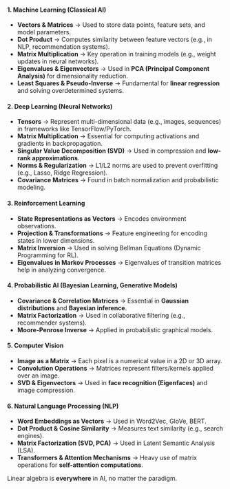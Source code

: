 
#### **1. Machine Learning (Classical AI)**
- **Vectors & Matrices** → Used to store data points, feature sets, and model parameters.
- **Dot Product** → Computes similarity between feature vectors (e.g., in NLP, recommendation systems).
- **Matrix Multiplication** → Key operation in training models (e.g., weight updates in neural networks).
- **Eigenvalues & Eigenvectors** → Used in **PCA (Principal Component Analysis)** for dimensionality reduction.
- **Least Squares & Pseudo-Inverse** → Fundamental for **linear regression** and solving overdetermined systems.

#### **2. Deep Learning (Neural Networks)**
- **Tensors** → Represent multi-dimensional data (e.g., images, sequences) in frameworks like TensorFlow/PyTorch.
- **Matrix Multiplication** → Essential for computing activations and gradients in backpropagation.
- **Singular Value Decomposition (SVD)** → Used in compression and **low-rank approximations**.
- **Norms & Regularization** → L1/L2 norms are used to prevent overfitting (e.g., Lasso, Ridge Regression).
- **Covariance Matrices** → Found in batch normalization and probabilistic modeling.

#### **3. Reinforcement Learning**
- **State Representations as Vectors** → Encodes environment observations.
- **Projection & Transformations** → Feature engineering for encoding states in lower dimensions.
- **Matrix Inversion** → Used in solving Bellman Equations (Dynamic Programming for RL).
- **Eigenvalues in Markov Processes** → Eigenvalues of transition matrices help in analyzing convergence.

#### **4. Probabilistic AI (Bayesian Learning, Generative Models)**
- **Covariance & Correlation Matrices** → Essential in **Gaussian distributions** and **Bayesian inference**.
- **Matrix Factorization** → Used in collaborative filtering (e.g., recommender systems).
- **Moore-Penrose Inverse** → Applied in probabilistic graphical models.

#### **5. Computer Vision**
- **Image as a Matrix** → Each pixel is a numerical value in a 2D or 3D array.
- **Convolution Operations** → Matrices represent filters/kernels applied over an image.
- **SVD & Eigenvectors** → Used in **face recognition (Eigenfaces)** and image compression.

#### **6. Natural Language Processing (NLP)**
- **Word Embeddings as Vectors** → Used in Word2Vec, GloVe, BERT.
- **Dot Product & Cosine Similarity** → Measures text similarity (e.g., search engines).
- **Matrix Factorization (SVD, PCA)** → Used in Latent Semantic Analysis (LSA).
- **Transformers & Attention Mechanisms** → Heavy use of matrix operations for **self-attention computations**.

Linear algebra is **everywhere** in AI, no matter the paradigm.
